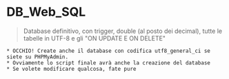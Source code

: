 # DB_Web_SQL

> Database definitivo, con trigger, double (al posto dei decimal), tutte le tabelle in UTF-8 e gli "ON UPDATE E ON DELETE"

    * OCCHIO! Create anche il database con codifica utf8_general_ci se siete su PHPMyAdmin.
    * Ovviamente lo script finale avrà anche la creazione del database
    * Se volete modificare qualcosa, fate pure